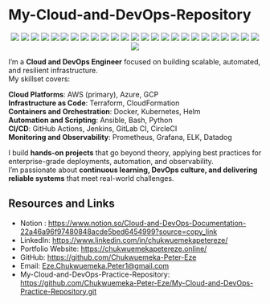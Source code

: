 # My-Cloud-and-DevOps-Repository
<p align="center">
  <!-- Cloud -->
  <img src="https://img.shields.io/badge/AWS-FF9900?style=for-the-badge&logo=amazonwebservices&logoColor=white" />
  <img src="https://img.shields.io/badge/Azure-0078D4?style=for-the-badge&logo=microsoftazure&logoColor=white" />
  <img src="https://img.shields.io/badge/GCP-4285F4?style=for-the-badge&logo=googlecloud&logoColor=white" />
  <img src="https://img.shields.io/badge/Terraform-7B42BC?style=for-the-badge&logo=terraform&logoColor=white" />
  <img src="https://img.shields.io/badge/CloudFormation-FF4F8B?style=for-the-badge&logo=amazonaws&logoColor=white" />

  <!-- DevOps and Containers -->
  <img src="https://img.shields.io/badge/Linux-FCC624?style=for-the-badge&logo=linux&logoColor=black" />
  <img src="https://img.shields.io/badge/Docker-2496ED?style=for-the-badge&logo=docker&logoColor=white" />
  <img src="https://img.shields.io/badge/Docker_Compose-2496ED?style=for-the-badge&logo=docker&logoColor=white" />
  <img src="https://img.shields.io/badge/Kubernetes-326CE5?style=for-the-badge&logo=kubernetes&logoColor=white" />
  <img src="https://img.shields.io/badge/Helm-0F1689?style=for-the-badge&logo=kubernetes&logoColor=white" />
  <img src="https://img.shields.io/badge/Ansible-EE0000?style=for-the-badge&logo=ansible&logoColor=white" />

  <!-- CI/CD -->
  <img src="https://img.shields.io/badge/Jenkins-D24939?style=for-the-badge&logo=jenkins&logoColor=white" />
  <img src="https://img.shields.io/badge/GitHub_Actions-2088FF?style=for-the-badge&logo=githubactions&logoColor=white" />
  <img src="https://img.shields.io/badge/CircleCI-343434?style=for-the-badge&logo=circleci&logoColor=white" />
  <img src="https://img.shields.io/badge/Git-F05032?style=for-the-badge&logo=git&logoColor=white" />
  <img src="https://img.shields.io/badge/GitLab-FC6D26?style=for-the-badge&logo=gitlab&logoColor=white" />

  <!-- Monitoring and Logging -->
  <img src="https://img.shields.io/badge/Prometheus-E6522C?style=for-the-badge&logo=prometheus&logoColor=white" />
  <img src="https://img.shields.io/badge/Grafana-F46800?style=for-the-badge&logo=grafana&logoColor=white" />
  <img src="https://img.shields.io/badge/Datadog-632CA6?style=for-the-badge&logo=datadog&logoColor=white" />
  <img src="https://img.shields.io/badge/ELK_Stack-005571?style=for-the-badge&logo=elastic&logoColor=white" />
  <img src="https://img.shields.io/badge/Logstash-005571?style=for-the-badge&logo=elastic&logoColor=white" />
  <img src="https://img.shields.io/badge/Kibana-EA3C46?style=for-the-badge&logo=elastic&logoColor=white" />

  <!-- Operating Systems -->
  <img src="https://img.shields.io/badge/Ubuntu-E95420?style=for-the-badge&logo=ubuntu&logoColor=white" />
  <img src="https://img.shields.io/badge/Windows_Server-0078D6?style=for-the-badge&logo=windows&logoColor=white" />

  <!-- Scripting and Programming -->
  <img src="https://img.shields.io/badge/Bash-4EAA25?style=for-the-badge&logo=gnubash&logoColor=white" />
  <img src="https://img.shields.io/badge/Python-3776AB?style=for-the-badge&logo=python&logoColor=white" />
</p>

I’m a **Cloud and DevOps Engineer** focused on building scalable, automated, and resilient infrastructure.  
My skillset covers:  

**Cloud Platforms**: AWS (primary), Azure, GCP  
**Infrastructure as Code**: Terraform, CloudFormation  
**Containers and Orchestration**: Docker, Kubernetes, Helm  
**Automation and Scripting**: Ansible, Bash, Python  
**CI/CD**: GitHub Actions, Jenkins, GitLab CI, CircleCI  
**Monitoring and Observability**: Prometheus, Grafana, ELK, Datadog  

I build **hands-on projects** that go beyond theory, applying best practices for enterprise-grade deployments, automation, and observability.  
I’m passionate about **continuous learning, DevOps culture, and delivering reliable systems** that meet real-world challenges.  

## Resources and Links
* Notion : https://www.notion.so/Cloud-and-DevOps-Documentation-22a46a96f97480848acde5bed6454999?source=copy_link
* LinkedIn: https://www.linkedin.com/in/chukwuemekapetereze/
* Portfolio Website: https://chukwuemekapetereze.online/
* GitHub: https://github.com/Chukwuemeka-Peter-Eze
* Email: Eze.Chukwuemeka.Peter1@gmail.com
* My-Cloud-and-DevOps-Practice-Repository: https://github.com/Chukwuemeka-Peter-Eze/My-Cloud-and-DevOps-Practice-Repository.git
